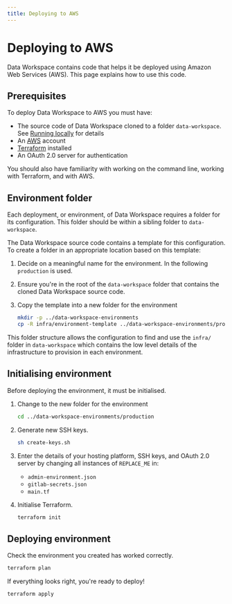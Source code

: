 ```yaml
---
title: Deploying to AWS
---
```

# Deploying to AWS

Data Workspace contains code that helps it be deployed using Amazon Web Services (AWS). This page explains how to use this code.


## Prerequisites

To deploy Data Workspace to AWS you must have:

- The source code of Data Workspace cloned to a folder `data-workspace`. See [Running locally](../development/running-locally.md) for details
- An [AWS](https://aws.amazon.com/) account
- [Terraform](https://developer.hashicorp.com/terraform/) installed
- An OAuth 2.0 server for authentication

You should also have familiarity with working on the command line, working with Terraform, and with AWS.


## Environment folder

Each deployment, or environment, of Data Workspace requires a folder for its configuration. This folder should be within a sibling folder to `data-workspace`.

The Data Workspace source code contains a template for this configuration. To create a folder in an appropriate location based on this template:

1. Decide on a meaningful name for the environment. In the following `production` is used.

2. Ensure you're in the root of the `data-workspace` folder that contains the cloned Data Workspace source code.

3. Copy the template into a new folder for the environment

    ```bash
    mkdir -p ../data-workspace-environments
    cp -R infra/environment-template ../data-workspace-environments/production
    ```

This folder structure allows the configuration to find and use the `infra/` folder in `data-workspace` which contains the low level details of the infrastructure to provision in each environment.


## Initialising environment

Before deploying the environment, it must be initialised.


1. Change to the new folder for the environment

    ```bash
    cd ../data-workspace-environments/production
    ```

2. Generate new SSH keys.

    ```bash
    sh create-keys.sh
    ```

2. Enter the details of your hosting platform, SSH keys, and OAuth 2.0 server by changing all instances of `REPLACE_ME` in:

    * `admin-environment.json`
    * `gitlab-secrets.json`
    * `main.tf`

3. Initialise Terraform.

    ```bash
    terraform init
    ```


## Deploying environment

Check the environment you created has worked correctly.

```bash
terraform plan
```

If everything looks right, you're ready to deploy!

```bash
terraform apply
```
